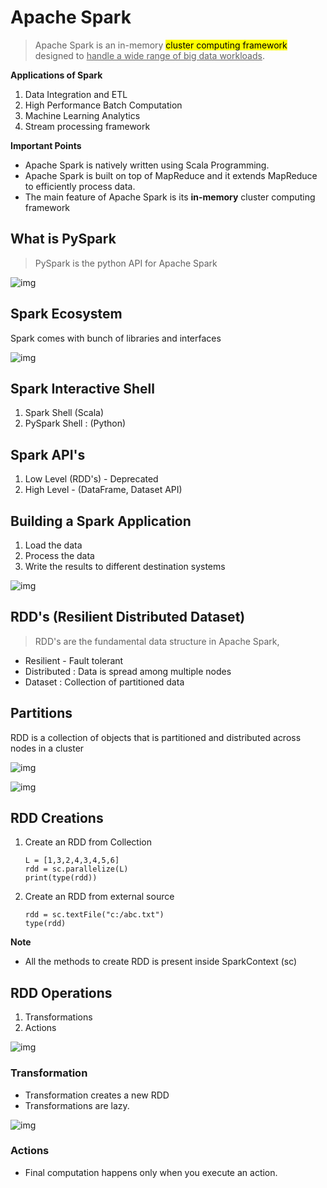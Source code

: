 # Apache Spark

> Apache Spark is an in-memory <mark>cluster computing framework</mark> designed to <u>handle a wide range of big data workloads</u>.

**Applications of Spark**

1. Data Integration and ETL
2. High Performance Batch Computation
3. Machine Learning Analytics
4. Stream processing framework

**Important Points**

* Apache Spark is natively written using Scala Programming.
* Apache Spark is built on top of MapReduce and it extends MapReduce to efficiently process data.
* The main feature of Apache Spark is its **in-memory** cluster computing framework

## What is PySpark

> PySpark is the python API for Apache Spark

![img](https://lh7-rt.googleusercontent.com/docsz/AD_4nXeizcnqTQmM7Qbn-0jjZoKn5vCd-rvsDLId8hZCNnB8clRMCWnBMw4JqjwwvsUW3bb7lJepQu0zwR_dbrDHQvdsZgWSwzMhNKsVu2J8EGoNJ8afboDhFnJQFN87sg0GIE4XXW-dAOZrFi9pskepXfAnaDJG?key=_he-T4Jq934AhrSZa-Be-g)

## Spark Ecosystem

Spark comes with bunch of libraries and interfaces

![img](https://lh7-rt.googleusercontent.com/docsz/AD_4nXcFIIRDyQwCgXg-tBBqyhJjRL-2ZFTjTBeC_Bssvcq6OTeEyxAL0t_hqhjEPtXBsL6m_QAQwoeu26KMwMp5ITiK9dmdUatBjN5PBksdpywnIQ333s5dVt4dQzrCHBfS-MOOGt621iz3Gyf7t6-Laqdl-7C1?key=_he-T4Jq934AhrSZa-Be-g)

## Spark Interactive Shell

1. Spark Shell (Scala)
2. PySpark Shell : (Python)

## Spark API's

1. Low Level (RDD's) - Deprecated
2. High Level  - (DataFrame, Dataset API)

## Building a Spark Application

1. Load the data
2. Process the data
3. Write the results to different destination systems

![img](https://lh7-rt.googleusercontent.com/docsz/AD_4nXe76oTQ4TCQt0lNYQa7gQTIa74Z-WSmTCAMQdVzPyVCci2N2RGu30rtrn_xl9cOODQJGTYOqkaenPMEsfXBGLsOpjJOk4UqzDrMPxl3CyCzLhx0vg5UQbPsMhiQvfA426Vpien8nd2-U3kePApg3PwZu9A?key=_he-T4Jq934AhrSZa-Be-g)

## RDD's (Resilient Distributed Dataset)

> RDD's are the fundamental data structure in Apache Spark,

* Resilient - Fault tolerant
* Distributed : Data is spread among multiple nodes
* Dataset : Collection of partitioned data

## Partitions

RDD is a collection of objects that is partitioned and distributed across nodes  in a cluster

![img](https://lh7-rt.googleusercontent.com/docsz/AD_4nXe5I5aGKc7AYFU0QNGe0nZnzzQ0f8bHpvo0DbbtX8O0WeqvhbIMPR6l_QpQKdCErFq49MefWJpSXHRk9JiGR5_JuLsruzU9z4mhzhfgDZxyIwIC24o4vNnmUMrrNcdg7PuBf9cUpg-Hvzs4fvPavecqUlOP?key=Dxp7lTxgvspH2ig-I7LuEw)

![img](https://lh7-rt.googleusercontent.com/docsz/AD_4nXc3WtT7cwdxQJ9SzJVjDwzD0mZy4aaWnzx2hmzJCBTU6dO42a6bDwDOaS800JWuqwKyZBHLMWxVhek72JREG_EQnEY9r05L8mNSfJCT75BMzVnrKK7OZCzEsLsvDWJdJuBc3VTFothKjXktJ9ZbQEw3FNaS?key=Dxp7lTxgvspH2ig-I7LuEw)

## RDD Creations

1. Create an RDD from Collection

   ```
   L = [1,3,2,4,3,4,5,6]
   rdd = sc.parallelize(L)
   print(type(rdd))
   ```

2. Create an RDD from external source

   ```
   rdd = sc.textFile("c:/abc.txt")
   type(rdd)
   ```

   

**Note**

* All the methods to create RDD is present inside SparkContext (sc)

## RDD Operations

1. Transformations
2. Actions

![img](https://lh7-rt.googleusercontent.com/docsz/AD_4nXft0wW8GIYcRuC1sN6OBJvVHbmPGoaK669bbjADtpOTqwBBqR3_DzcPxhADIQFvEty2O5JkfFHSxLUnF3KVxhRWC2jzfyg5uiEBhvLZs0U_LZ-p4pJ_KIq5eky6DhikgFwAKcq9FXAl_gc8jszQUsFqE6Yr?key=Dxp7lTxgvspH2ig-I7LuEw)



### Transformation

* Transformation creates a new RDD
* Transformations are lazy.

![img](https://lh7-rt.googleusercontent.com/docsz/AD_4nXdg3tgCBdxAf5h4IMvikfNH2D_pIXWKkO6Li94NTDb9r3yQqetgGHmdggop9J3XFV093TfeXFfulRujy-cm37fYUkQ9n-d4xJQKh1OLj4L8QdsuqFnXRTnXg5tMfPN0vprkgn1TyB81uynGlaAnyBSdVkgt?key=Dxp7lTxgvspH2ig-I7LuEw)

### Actions

* Final computation happens only when you execute an action.
